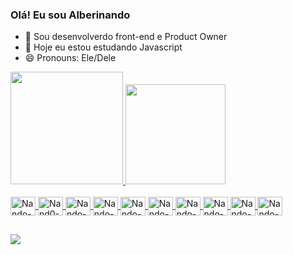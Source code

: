 ### Olá! Eu sou Alberinando

- 🔭 Sou desenvolverdo front-end e Product Owner
- 🌱 Hoje eu estou estudando Javascript
- 😄 Pronouns: Ele/Dele
<div>
<a href="https://github.com/Alberinando">
  <img height="180em" src="https://github-readme-stats.vercel.app/api?username=Alberinando&show_icons=true&theme=tokyonight"/>
  <img height="160em" src="https://github-readme-stats.vercel.app/api/top-langs/?username=Alberinando&langs_count=8&hide_progress=true&theme=tokyonight"/>
</div>

<div style="display: inline_block"><br>
  <img align="center" alt="Nando-html" height="30" width="40" src="https://cdn.jsdelivr.net/gh/devicons/devicon/icons/html5/html5-original.svg" />
  <img align="center" alt="Nand0-css" height="30" width="40" src="https://cdn.jsdelivr.net/gh/devicons/devicon/icons/css3/css3-original.svg" />
  <img align="center" alt="Nando-javascript" height="30" width="40" src="https://cdn.jsdelivr.net/gh/devicons/devicon/icons/javascript/javascript-original.svg" />
  <img align="center" alt="Nando-c++" height="30" width="40" src="https://cdn.jsdelivr.net/gh/devicons/devicon/icons/cplusplus/cplusplus-original.svg" />
  <img align="center" alt="Nando-c" height="30" width="40" src="https://cdn.jsdelivr.net/gh/devicons/devicon/icons/c/c-original.svg" />
  <img align="center" alt="Nando-mysql" height="30" width="40" src="https://cdn.jsdelivr.net/gh/devicons/devicon/icons/mysql/mysql-original-wordmark.svg" />
  <img align="center" alt="Nando-postgresql" height="30" width="40" src="https://cdn.jsdelivr.net/gh/devicons/devicon/icons/postgresql/postgresql-original.svg" />
  <img align="center" alt="Nando-microsoftsqlserver" height="30" width="40" src="https://cdn.jsdelivr.net/gh/devicons/devicon/icons/microsoftsqlserver/microsoftsqlserver-plain-wordmark.svg"/>
  <img align="center" alt="Nando-react" height="30" width="40" src="https://cdn.jsdelivr.net/gh/devicons/devicon/icons/react/react-original.svg" />
  <img align="center" alt="Nando-typescript" height="30" width="40" src="https://cdn.jsdelivr.net/gh/devicons/devicon/icons/typescript/typescript-original.svg" />
</div>

  ##
<div>
<a href="https://www.linkedin.com/in/alberinandomagno" target="_blank"><img src="https://img.shields.io/badge/LinkedIn-0077B5?style=for-the-badge&logo=linkedin&logoColor=white" target="_blank"></a>
</div>
